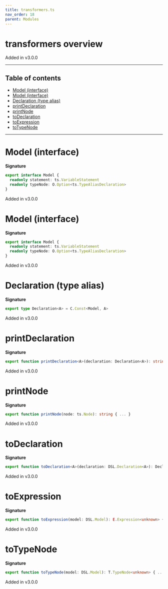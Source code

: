 ```yaml
---
title: transformers.ts
nav_order: 18
parent: Modules
---
```


# transformers overview

Added in v3.0.0

---

<h2 class="text-delta">Table of contents</h2>

- [Model (interface)](#model-interface)
- [Model (interface)](#model-interface-1)
- [Declaration (type alias)](#declaration-type-alias)
- [printDeclaration](#printdeclaration)
- [printNode](#printnode)
- [toDeclaration](#todeclaration)
- [toExpression](#toexpression)
- [toTypeNode](#totypenode)

---

# Model (interface)

**Signature**

```ts
export interface Model {
  readonly statement: ts.VariableStatement
  readonly typeNode: O.Option<ts.TypeAliasDeclaration>
}
```

Added in v3.0.0

# Model (interface)

**Signature**

```ts
export interface Model {
  readonly statement: ts.VariableStatement
  readonly typeNode: O.Option<ts.TypeAliasDeclaration>
}
```

Added in v3.0.0

# Declaration (type alias)

**Signature**

```ts
export type Declaration<A> = C.Const<Model, A>
```

Added in v3.0.0

# printDeclaration

**Signature**

```ts
export function printDeclaration<A>(declaration: Declaration<A>): string { ... }
```

Added in v3.0.0

# printNode

**Signature**

```ts
export function printNode(node: ts.Node): string { ... }
```

Added in v3.0.0

# toDeclaration

**Signature**

```ts
export function toDeclaration<A>(declaration: DSL.Declaration<A>): Declaration<A> { ... }
```

Added in v3.0.0

# toExpression

**Signature**

```ts
export function toExpression(model: DSL.Model): E.Expression<unknown> { ... }
```

Added in v3.0.0

# toTypeNode

**Signature**

```ts
export function toTypeNode(model: DSL.Model): T.TypeNode<unknown> { ... }
```

Added in v3.0.0
